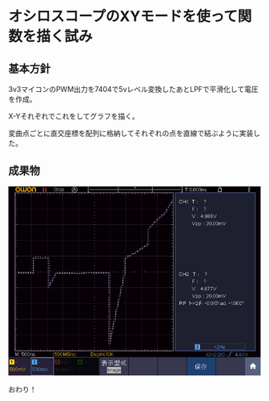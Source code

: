 # オシロスコープのXYモードを使って関数を描く試み

## 基本方針
3v3マイコンのPWM出力を7404で5vレベル変換したあとLPFで平滑化して電圧を作成。

X-Yそれぞれでこれをしてグラフを描く。

変曲点ごとに直交座標を配列に格納してそれぞれの点を直線で結ぶように実装した。

## 成果物
![グラフの様子](img/20000102_073426.png)

おわり！
